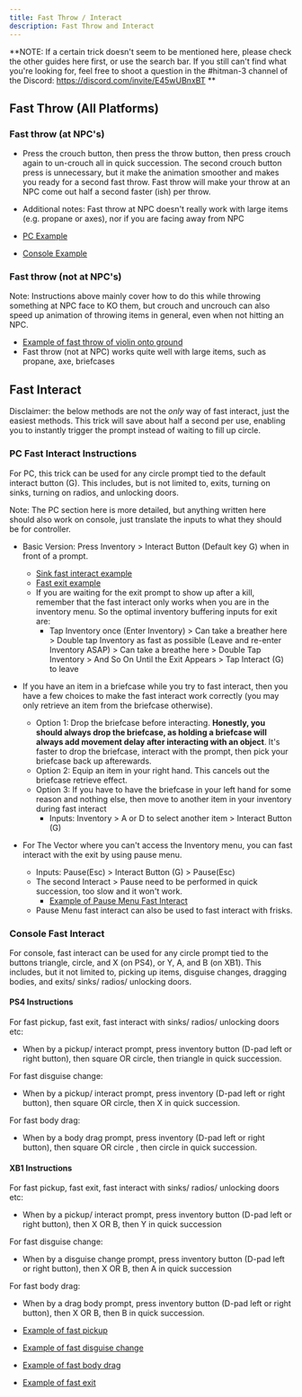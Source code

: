 ```yaml
---
title: Fast Throw / Interact
description: Fast Throw and Interact
---
```


**NOTE: If a certain trick doesn't seem to be mentioned here, please check the other guides here first, or use the search bar.
If you still can't find what you're looking for, feel free to shoot a question in the #hitman-3 channel of the Discord: https://discord.com/invite/E45wUBnxBT
**


## Fast Throw (All Platforms)
### Fast throw (at NPC's)
* Press the crouch button, then press the throw button, then press crouch again to un-crouch all in quick succession. The second crouch button press is unnecessary, but it make the animation smoother and makes you ready for a second fast throw. Fast throw will make your throw at an NPC come out half a second faster (ish) per throw.
* Additional notes: Fast throw at NPC doesn't really work with large items (e.g. propane or axes), nor if you are facing away from NPC

* [PC Example](https://youtu.be/tBnykFC3fE4?t=24)
* [Console Example](https://youtu.be/cyuw5pHubsk?t=78)

### Fast throw (not at NPC's)
Note: Instructions above mainly cover how to do this while throwing something at NPC face to KO them, but crouch and uncrouch can also speed up animation of throwing items in general, even when not hitting an NPC.
* [Example of fast throw of violin onto ground](https://youtu.be/m9HkkYNEOBI?t=23)
* Fast throw (not at NPC) works quite well with large items, such as propane, axe, briefcases

## Fast Interact 

Disclaimer: the below methods are not the *only* way of fast interact, just the easiest methods.
 This trick will save about half a second per use, enabling you to instantly trigger the prompt instead of waiting to fill up circle.

### PC Fast Interact Instructions

For PC, this trick can be used for any circle prompt tied to the default interact button (G). This includes, but is not limited to, exits, turning on sinks, turning on radios, and unlocking doors. 

Note: The PC section here is more detailed, but anything written here should also work on console, just translate the inputs to what they should be for controller.

* Basic Version: Press Inventory > Interact Button (Default key G) when in front of a prompt.
	* [Sink fast interact example](https://youtu.be/muO9Mm3yUvQ?t=14)
	* [Fast exit example](https://youtu.be/muO9Mm3yUvQ?t=53)
	* If you are waiting for the exit prompt to show up after a kill, remember that the fast interact only works when you are in the inventory menu. So the optimal inventory buffering inputs for exit are: 
		* Tap Inventory once (Enter Inventory) > Can take a breather here > Double tap Inventory as fast as possible (Leave and re-enter Inventory ASAP) > Can take a breathe here > Double Tap Inventory > And So On Until the Exit Appears > Tap Interact (G) to leave

* If you have an item in a briefcase while you try to fast interact, then you have a few choices to make the fast interact work correctly (you may only retrieve an item from the briefcase otherwise).
	* Option 1: Drop the briefcase before interacting. **Honestly, you should always drop the briefcase, as holding a briefcase will always add movement delay after interacting with an object**. It's faster to drop the briefcase, interact with the prompt, then pick your briefcase back up afterewards.
	* Option 2: Equip an item in your right hand. This cancels out the briefcase retrieve effect.
	* Option 3: If you have to have the briefcase in your left hand for some reason and nothing else, then move to another item in your inventory during fast interact 
		* Inputs: Inventory > A or D to select another item > Interact Button (G)
	
* For The Vector where you can't access the Inventory menu, you can fast interact with the exit by using pause menu.
	* Inputs: Pause(Esc) > Interact Button (G) > Pause(Esc)
	* The second Interact > Pause need to be performed in quick succession, too slow and it won't work.
		* [Example of Pause Menu Fast Interact](https://youtu.be/IUjtWujwdL0?t=20)
	* Pause Menu fast interact can also be used to fast interact with frisks.

### Console Fast Interact

For console, fast interact can be used for any circle prompt tied to the buttons triangle, circle, and X (on PS4), or Y, A, and B (on XB1).
This includes, but it not limited to, picking up items, disguise changes, dragging bodies, and exits/ sinks/ radios/ unlocking doors.

#### PS4 Instructions

For fast pickup, fast exit, fast interact with sinks/ radios/ unlocking doors etc: 
* When by a pickup/ interact prompt, press inventory button (D-pad left or right button), then square OR circle, then triangle in quick succession.

For fast disguise change: 
* When by a pickup/ interact prompt, press inventory (D-pad left or right button), then square OR circle, then X in quick succession.

For fast body drag: 
* When by a body drag prompt, press inventory (D-pad left or right button), then square OR circle , then circle in quick succession.

#### XB1 Instructions

For fast pickup, fast exit, fast interact with sinks/ radios/ unlocking doors etc: 
* When by a pickup/ interact prompt, press inventory button (D-pad left or right button), then X OR B, then Y in quick succession 

For fast disguise change: 
* When by a disguise change prompt, press inventory button (D-pad left or right button), then X OR B, then A in quick succession

For fast body drag:
* When by a drag body prompt, press inventory button (D-pad left or right button), then X OR B, then B in quick succession.

* [Example of fast pickup](https://youtu.be/KB4gU2d7938?t=89)
* [Example of fast disguise change](https://youtu.be/KB4gU2d7938?t=50)
* [Example of fast body drag](https://youtu.be/4fzWz6h5mjM?t=42)
* [Example of fast exit](https://youtu.be/KB4gU2d7938?t=112)